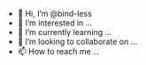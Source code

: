 - 👋 Hi, I’m @bind-less
- 👀 I’m interested in ...
- 🌱 I’m currently learning ...
- 💞️ I’m looking to collaborate on ...
- 📫 How to reach me ...

<!---
bind-less/bind-less is a ✨ special ✨ repository because its `README.md` (this file) appears on your GitHub profile.
You can click the Preview link to take a look at your changes.
--->
